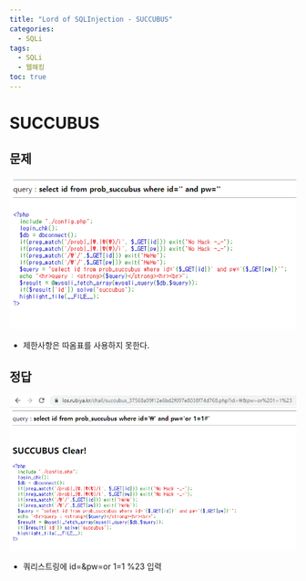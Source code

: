 ```yaml
---
title: "Lord of SQLInjection - SUCCUBUS"
categories: 
  - SQLi
tags:
  - SQLi
  - 웹해킹
toc: true
---
```


# SUCCUBUS
## 문제 
![img](/assets/images/los/succubus1.png)

- 제한사항은 따옴표를 사용하지 못한다.

## 정답
![img](/assets/images/los/succubus2.png)

- 쿼리스트링에 id=\&pw=or 1=1 %23 입력